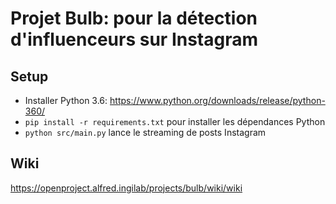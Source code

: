 # Projet Bulb: pour la détection d'influenceurs sur Instagram

## Setup

- Installer Python 3.6: https://www.python.org/downloads/release/python-360/
- `pip install -r requirements.txt` pour installer les dépendances Python
- `python src/main.py` lance le streaming de posts Instagram

## Wiki

https://openproject.alfred.ingilab/projects/bulb/wiki/wiki